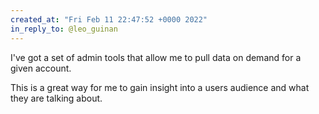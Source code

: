 ```yaml
---
created_at: "Fri Feb 11 22:47:52 +0000 2022"
in_reply_to: @leo_guinan
---
```


I've got a set of admin tools that allow me to pull data on demand for a given account. 

This is a great way for me to gain insight into a users audience and what they are talking about.